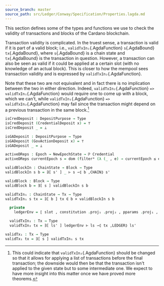 ```yaml
---
source_branch: master
source_path: src/Ledger/Conway/Specification/Properties.lagda.md
---
```


This section defines some of the types and functions we use to check the
validity of transactions and blocks of the Cardano blockchain.

<!--
```agda
{-# OPTIONS --safe #-}

open import Ledger.Conway.Specification.Abstract
open import Ledger.Conway.Specification.Transaction

module Ledger.Conway.Specification.Properties
  (txs : _) (open TransactionStructure txs)
  (abs : AbstractFunctions txs) (open AbstractFunctions abs)
  where
open import Ledger.Conway.Specification.Certs govStructure
open import Ledger.Conway.Specification.Chain txs abs
open import Ledger.Conway.Specification.Enact govStructure
open import Ledger.Conway.Specification.Epoch txs abs
open import Ledger.Conway.Specification.Ledger txs abs
open import Ledger.Prelude
```
-->

Transaction validity is complicated. In the truest sense, a transaction
is valid if it is part of a valid block; i.e.,
`validTxIn₁`{.AgdaFunction} `s`{.AgdaBound} `tx`{.AgdaBound}, where
`s`{.AgdaBound} is a chain state and `tx`{.AgdaBound} is the transaction
in question. However, a transaction can also be seen as valid if it
could be applied at a certain slot (with no knowledge of an actual
block). This is closer to how the mempool sees transaction validity and
is expressed by `validTxIn₂`{.AgdaFunction}.

Note that these two are not equivalent and in fact there is no
implication between the two in either direction. Indeed,
`validTxIn₂`{.AgdaFunction} `=>` `validTxIn₁`{.AgdaFunction} would
require one to come up with a block, which we can't, while
`validTxIn₁`{.AgdaFunction} `=>` `validTxIn₂`{.AgdaFunction} may fail
since the transaction might depend on a previous transaction in the same
block.[^1]

```agda
isCredDeposit : DepositPurpose → Type
isCredDeposit (CredentialDeposit x) = ⊤
isCredDeposit _ = ⊥
```

<!--
```agda
instance
  isCredDeposit? : isCredDeposit ⁇¹
  isCredDeposit? {CredentialDeposit x} = ⁇ (yes tt)
  isCredDeposit? {PoolDeposit x} = ⁇ (no λ ())
  isCredDeposit? {DRepDeposit x} = ⁇ (no λ ())
  isCredDeposit? {GovActionDeposit x} = ⁇ (no λ ())
```
-->

```agda
isGADeposit : DepositPurpose → Type
isGADeposit (GovActionDeposit x) = ⊤
isGADeposit _ = ⊥
```

<!--
```agda
instance
  isGADeposit? : isGADeposit ⁇¹
  isGADeposit? {CredentialDeposit x} = ⁇ (no λ ())
  isGADeposit? {PoolDeposit x} = ⁇ (no λ ())
  isGADeposit? {DRepDeposit x} = ⁇ (no λ ())
  isGADeposit? {GovActionDeposit x} = ⁇ (yes tt)
```
-->

```agda
activeDReps : Epoch → NewEpochState → ℙ Credential
activeDReps currentEpoch s = dom (filterᵐ (λ (_ , e) → currentEpoch ≤ e) (DRepsOf s))
```

<!--
```agda
instance
  _ : IsSet Block Tx
  _ = record { toSet = fromList ∘ Block.ts }

  _ : IsSet TxBody GovProposal
  _ = record { toSet = fromList ∘ TxBody.txGovProposals }
```
-->

```agda
validBlockIn : ChainState → Block → Type
validBlockIn s b = ∃[ s' ] _ ⊢ s ⇀⦇ b ,CHAIN⦈ s'

validBlock : Block → Type
validBlock b = ∃[ s ] validBlockIn s b

validTxIn₁ : ChainState → Tx → Type
validTxIn₁ s tx = ∃[ b ] tx ∈ b × validBlockIn s b
```

<!--
```agda
module _ (s : ChainState) (slot : Slot) where
  open ChainState s; open NewEpochState newEpochState
  open EpochState epochState; open EnactState es
```
-->

```agda
  private
    ledgerEnv = ⟦ slot , constitution .proj₁ .proj₂ , pparams .proj₁ , es , Acnt.treasury acnt ⟧

  validTxIn₂ : Tx → Type
  validTxIn₂ tx = ∃[ ls' ] ledgerEnv ⊢ ls ⇀⦇ tx ,LEDGER⦈ ls'

validTx₁ : Tx → Type
validTx₁ tx = ∃[ s ] validTxIn₁ s tx
```


[^1]: This could indicate that `validTxIn₂`{.AgdaFunction} should be
    changed so that it allows for applying a list of transactions before
    the final transaction; the downside would then be that the
    transaction isn't applied to the given state but to some
    intermediate one. We expect to have more insight into this matter
    once we have proved more theorems.
